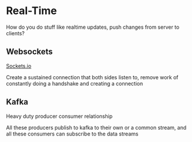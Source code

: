 # Real-Time

How do you do stuff like realtime updates, push changes from server to clients?

## Websockets

[Sockets.io](https://socket.io/)

Create a sustained connection that both sides listen to, remove work of constantly doing a handshake and creating a connection

## Kafka

Heavy duty producer consumer relationship

All these producers publish to kafka to their own or a common stream, and all these consumers can subscribe to the data streams

